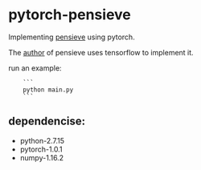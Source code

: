 # pytorch-pensieve
Implementing [pensieve](http://web.mit.edu/pensieve/) using pytorch.

The [author](https://github.com/hongzimao/pensieve) of pensieve uses tensorflow to implement it.


run an example:

        ```
        python main.py
        ```

## dependencise:

- python-2.7.15
- pytorch-1.0.1
- numpy-1.16.2
